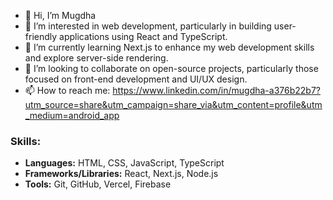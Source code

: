 - 👋 Hi, I’m Mugdha
- 👀 I’m interested in web development, particularly in building user-friendly applications using React and TypeScript.
- 🌱 I’m currently learning Next.js to enhance my web development skills and explore server-side rendering.
- 💞️ I’m looking to collaborate on open-source projects, particularly those focused on front-end development and UI/UX design.
- 📫 How to reach me: https://www.linkedin.com/in/mugdha-a376b22b7?utm_source=share&utm_campaign=share_via&utm_content=profile&utm_medium=android_app

### Skills:
- **Languages:** HTML, CSS, JavaScript, TypeScript
- **Frameworks/Libraries:** React, Next.js, Node.js
- **Tools:** Git, GitHub, Vercel, Firebase
<!--
JIYA1MU/JIYA1MU is a ✨ special ✨ repository because its `README.md` (this file) appears on your GitHub profile.
You can click the Preview link to take a look at your changes.
--->
